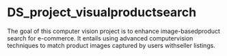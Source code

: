 # DS_project_visualproductsearch

The goal of this computer vision project is to enhance image-basedproduct search for e-commerce. It entails using advanced computervision techniques to match product images captured by users withseller listings.
